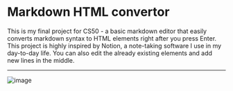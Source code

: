 # Markdown HTML convertor
This is my final project for CS50 - a basic markdown editor that easily converts markdown syntax to HTML elements right after you press Enter. This project is highly inspired by Notion, a note-taking software I use in my day-to-day life.  You can also edit the already existing elements and add new lines in the middle.

---

![image](https://user-images.githubusercontent.com/94007441/172900036-5c3055d6-3ead-4642-a945-40d9acb67b49.png)

